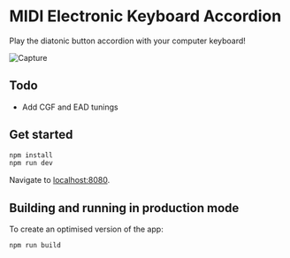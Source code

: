 # MIDI Electronic Keyboard Accordion

Play the diatonic button accordion with your computer keyboard!

![Capture](https://github.com/Abhijrathod/Midi-Piano/assets/54209169/2824ad10-1f1d-4ccd-b784-a65d6c7c6e05)

## Todo

- Add CGF and EAD tunings

## Get started

```bash
npm install
npm run dev
```

Navigate to [localhost:8080](http://localhost:8080).

## Building and running in production mode

To create an optimised version of the app:

```bash
npm run build
```
